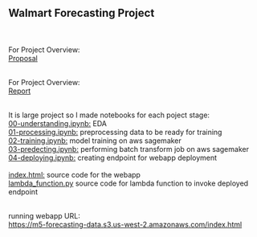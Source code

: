 <h2>Walmart Forecasting Project</h2><br/>
<br/>For Project Overview:<br/>
<a href='https://github.com/engrkassar/5.-MLND_Capstone_Project/blob/main/proposal.pdf'>Proposal</a><br/>

<br/>For Project Overview:<br/>
<a href='https://github.com/engrkassar/5.-MLND_Capstone_Project/blob/main/report.pdf'>Report</a><br/>

<br/>It is large project so I made notebooks for each poject stage:<br/>
<a href='https://github.com/engrkassar/5.-MLND_Capstone_Project/blob/main/00-understanding.ipynb'>00-understanding.ipynb:</a> EDA<br/>
<a href='https://github.com/engrkassar/5.-MLND_Capstone_Project/blob/main/01-processing.ipynb'>01-processing.ipynb:</a> preprocessing data to be ready for training<br/>
<a href='https://github.com/engrkassar/5.-MLND_Capstone_Project/blob/main/02-training.ipynb'>02-training.ipynb:</a> model training on aws sagemaker<br/>
<a href='https://github.com/engrkassar/5.-MLND_Capstone_Project/blob/main/03-predecting.ipynb'>03-predecting.ipynb:</a> performing batch transform job on aws sagemaker<br/>
<a href='https://github.com/engrkassar/5.-MLND_Capstone_Project/blob/main/04-deploying.ipynb'>04-deploying.ipynb:</a> creating endpoint for webapp deployment<br/>
<br/><a href='https://github.com/engrkassar/5.-MLND_Capstone_Project/blob/main/index.html'>index.html:</a> source code for the webapp<br/>
<a href='https://github.com/engrkassar/5.-MLND_Capstone_Project/blob/main/lambda_function.py'>lambda_function.py</a> source code for lambda function to invoke deployed endpoint<br/>

<br/>running webapp URL:<br/>
https://m5-forecasting-data.s3.us-west-2.amazonaws.com/index.html<br/>
